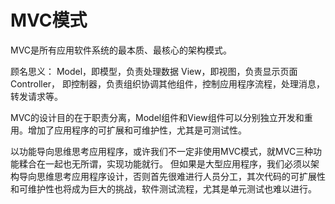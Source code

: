 # MVC模式
MVC是所有应用软件系统的最本质、最核心的架构模式。

顾名思义：
Model，即模型，负责处理数据
View，即视图，负责显示页面
Controller， 即控制器，负责组织协调其他组件，控制应用程序流程，处理消息，转发请求等。

MVC的设计目的在于职责分离，Model组件和View组件可以分别独立开发和重用。增加了应用程序的可扩展和可维护性，尤其是可测试性。

以功能导向思维思考应用程序，或许我们不一定非使用MVC模式，就MVC三种功能糅合在一起也无所谓，实现功能就行。
但如果是大型应用程序，我们必须以架构导向思维思考应用程序设计，否则首先很难进行人员分工，其次代码的可扩展性和可维护性也将成为巨大的挑战，软件测试流程，尤其是单元测试也难以进行。

